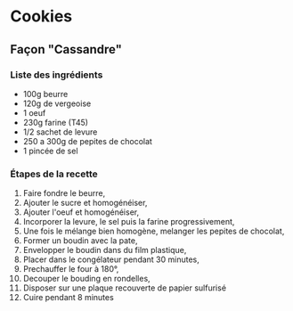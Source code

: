# Cookies

## Façon "Cassandre"

### Liste des ingrédients 
* 100g beurre
* 120g de vergeoise
* 1 oeuf
* 230g farine (T45)
* 1/2 sachet de levure
* 250 a 300g de pepites de chocolat
* 1 pincée de sel

### Étapes de la recette

1. Faire fondre le beurre,
2. Ajouter le sucre et homogénéiser,
3. Ajouter l'oeuf et homogénéiser,
4. Incorporer la levure, le sel puis la farine progressivement,
5. Une fois le mélange bien homogène, melanger les pepites de chocolat,
6. Former un boudin avec la pate,
7. Envelopper le boudin dans du film plastique,
8. Placer dans le congélateur pendant 30 minutes,
9.  Prechauffer le four à 180°,
10. Decouper le bouding en rondelles, 
11. Disposer sur une plaque recouverte de papier sulfurisé
12. Cuire pendant 8 minutes
